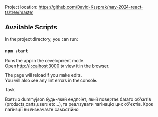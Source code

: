 Project location:
https://github.com/David-Kasprak/may-2024-react-ts/tree/master

## Available Scripts

In the project directory, you can run:

### `npm start`

Runs the app in the development mode.\
Open [http://localhost:3000](http://localhost:3000) to view it in the browser.

The page will reload if you make edits.\
You will also see any lint errors in the console.

Task

Взяти з dummyjson будь-який ендпоінт, який повертає багато об'єктів (products,carts,users etc...), 
та реалізувати пагінацію цих об'єктів. Крок пагінації ви визначаєте самостійно